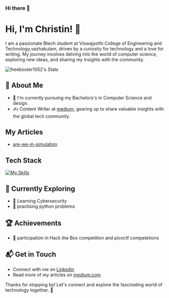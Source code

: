 ### Hi there 👋
# Hi, I'm Christin! 👋

I am a passionate Btech student at Viswajyothi College of Engineering and Technology,vazhakulam, driven by a curiosity for technology and a love for writing. My journey involves delving into the world of computer science, exploring new ideas, and sharing my insights with the community.

![freebooter1052's Stats](https://github-readme-stats.vercel.app/api?username=freebooter1052&theme=vue-dark&show_icons=true&hide_border=true&count_private=true)

## 🚀 About Me

- 🔭 I'm currently pursuing my Bachelors's in Computer Science and design.
- ✍️ Content Writer at [medium](https://medium.com/@christinjb100), gearing up to share valuable insights with the global tech community.

## My Articles
- [are-we-in-simulation](https://medium.com/@christinjb100/are-we-in-a-simulation-f5f4387eeaa6)


## Tech Stack
[![My Skills](https://skillsoft.digitalbadges.skillsoft.com/profile/christinjosebiju327149/wallet)](https://skillsoft.digitalbadges.skillsoft.com)

## 🌱 Currently Exploring

- 🚀 Learning Cybersecurity
- 🚀 practising python problems

 ## 🏆 Achievements

- 🌟 participation in Hack the Box competition and picoctf competetions


## 📬 Get in Touch

- Connect with me on [Linkedin](https://www.linkedin.com/in/christin-jose-biju/)
- Read more of my articles on [medium.com](https://medium.com/@christinjb100)

Thanks for stopping by! Let's connect and explore the fascinating world of technology together. 🚀





